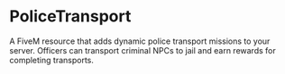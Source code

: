 # PoliceTransport
A FiveM resource that adds dynamic police transport missions to your server. Officers can transport criminal NPCs to jail and earn rewards for completing transports.
